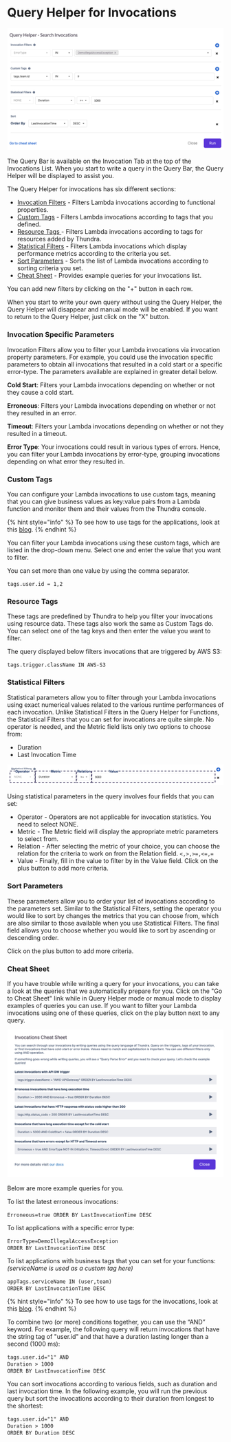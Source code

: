 # Query Helper for Invocations

![](<../../.gitbook/assets/image (77).png>)

The Query Bar is available on the Invocation Tab at the top of the Invocations List. When you start to write a query in the Query Bar, the Query Helper will be displayed to assist you.

The Query Helper for invocations has six different sections:

* [Invocation Filters](query-helper-for-functions.md#function-filters) - Filters Lambda invocations according to functional properties.
* [Custom Tags](query-helper-for-invocations.md#custom-tags) - Filters Lambda invocations according to tags that you defined.
* [Resource Tags ](query-helper-for-invocations.md#resource-tags)- Filters Lambda invocations according to tags for resources added by Thundra.
* [Statistical Filters](query-helper-for-invocations.md#statistical-filters) - Filters Lambda invocations which display performance metrics according to the criteria you set.
* [Sort Parameters](query-helper-for-invocations.md#sort-parameters) - Sorts the list of Lambda invocations according to sorting criteria you set.
* [Cheat Sheet](query-helper-for-invocations.md#cheat-sheet) - Provides example queries for your invocations list.

You can add new filters by clicking on the "+" button in each row.

When you start to write your own query without using the Query Helper, the Query Helper will disappear and manual mode will be enabled. If you want to return to the Query Helper, just click on the "X" button.

### Invocation Specific Parameters

Invocation Filters allow you to filter your Lambda invocations via invocation property parameters. For example, you could use the invocation specific parameters to obtain all invocations that resulted in a cold start or a specific error-type. The parameters available are explained in greater detail below.

**Cold Start**: Filters your Lambda invocations depending on whether or not they cause a cold start.

**Erroneous**: Filters your Lambda invocations depending on whether or not they resulted in an error.

**Timeout**: Filters your Lambda invocations depending on whether or not they resulted in a timeout.

**Error Type**: Your invocations could result in various types of errors. Hence, you can filter your Lambda invocations by error-type, grouping invocations depending on what error they resulted in.

### Custom Tags

You can configure your Lambda invocations to use custom tags, meaning that you can give business values as key:value pairs from a Lambda function and monitor them and their values from the Thundra console.

{% hint style="info" %}
To see how to use tags for the applications, look at this [blog](https://blog.thundra.io/enhancing-distributed-tracing-with-business-context).
{% endhint %}

You can filter your Lambda invocations using these custom tags, which are listed in the drop-down menu. Select one and enter the value that you want to filter.

You can set more than one value by using the comma separator.

```
tags.user.id = 1,2
```

### Resource Tags

These tags are predefined by Thundra to help you filter your invocations using resource data. These tags also work the same as Custom Tags do. You can select one of the tag keys and then enter the value you want to filter.

The query displayed below filters invocations that are triggered by AWS S3:

```
tags.trigger.className IN AWS-S3
```

### Statistical Filters

Statistical parameters allow you to filter through your Lambda invocations using exact numerical values related to the various runtime performances of each invocation. Unlike Statistical Filters in the Query Helper for Functions, the Statistical Filters that you can set for invocations are quite simple. No operator is needed, and the Metric field lists only two options to choose from:

* Duration
* Last Invocation Time

![](<../../.gitbook/assets/image (14) (1).png>)

Using statistical parameters in the query involves four fields that you can set:

* Operator - Operators are not applicable for invocation statistics. You need to select NONE.
* Metric - The Metric field will display the appropriate metric parameters to select from.
* Relation - After selecting the metric of your choice, you can choose the relation for the criteria to work on from the Relation field. `<,>,>=,<=,=`
* Value - Finally, fill in the value to filter by in the Value field. Click on the plus button to add more criteria.

### Sort Parameters

These parameters allow you to order your list of invocations according to the parameters set. Similar to the Statistical Filters, setting the operator you would like to sort by changes the metrics that you can choose from, which are also similar to those available when you use Statistical Filters. The final field allows you to choose whether you would like to sort by ascending or descending order.

Click on the plus button to add more criteria.

### Cheat Sheet

If you have trouble while writing a query for your invocations, you can take a look at the queries that we automatically prepare for you. Click on the "Go to Cheat Sheet" link while in Query Helper mode or manual mode to display examples of queries you can use. If you want to filter your Lambda invocations using one of these queries, click on the play button next to any query.

![](<../../.gitbook/assets/image (88).png>)

Below are more example queries for you.

To list the latest erroneous invocations:

```
Erroneous=true ORDER BY LastInvocationTime DESC 
```

To list applications with a specific error type:

```
ErrorType=DemoIllegalAccessException 
ORDER BY LastInvocationTime DESC
```

To list applications with business tags that you can set for your functions: _(serviceName is used as a custom tag here)_

```
appTags.serviceName IN (user,team) 
ORDER BY LastInvocationTime DESC
```

{% hint style="info" %}
To see how to use tags for the invocations, look at this [blog](https://blog.thundra.io/enhancing-distributed-tracing-with-business-context).&#x20;
{% endhint %}

To combine two (or more) conditions together, you can use the “AND” keyword. For example, the following query will return invocations that have the string tag of "user.id" and that have a duration lasting longer than a second (1000 ms):

```
tags.user.id="1" AND 
Duration > 1000 
ORDER BY LastInvocationTime DESC
```

You can sort invocations according to various fields, such as duration and last invocation time. In the following example, you will run the previous query but sort the invocations according to their duration from longest to the shortest:

```
tags.user.id="1" AND 
Duration > 1000 
ORDER BY Duration DESC
```
